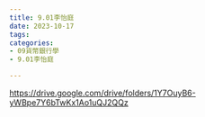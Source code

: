 ```yaml
---
title: 9.01李怡庭
date: 2023-10-17
tags: 
categories:
- 09貨幣銀行學
- 9.01李怡庭

---
```

https://drive.google.com/drive/folders/1Y7OuyB6-yWBpe7Y6bTwKx1Ao1uQJ2QQz
